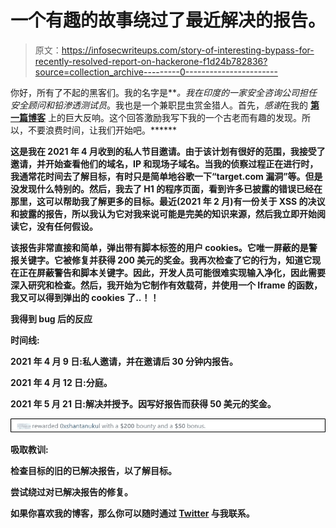 # 一个有趣的故事绕过了最近解决的报告。

> 原文：<https://infosecwriteups.com/story-of-interesting-bypass-for-recently-resolved-report-on-hackerone-f1d24b782836?source=collection_archive---------0----------------------->

你好，所有了不起的黑客们。我的名字是**[](https://twitter.com/0xShantanuKul)****。我在印度的一家安全咨询公司担任*安全顾问*和*铅渗透测试员*。我也是一个兼职昆虫赏金猎人。首先，*感谢*在我的 [**第一篇博客**](https://0xshantanukul.medium.com/cross-site-scripting-xss-in-hidden-parameter-47e41f08424e) 上的巨大反响。这个回答激励我写下我的一个古老而有趣的发现。所以，不要浪费时间，让我们开始吧。******

****这是我在 2021 年 4 月收到的私人节目邀请。由于该计划有很好的范围，我接受了邀请，并开始查看他们的域名，IP 和现场子域名。当我的侦察过程正在进行时，我通常花时间去了解目标，有时只是简单地谷歌一下“target.com 漏洞”等。但是没发现什么特别的。然后，我去了 H1 的程序页面，看到许多已披露的错误已经在那里，这可以帮助我了解更多的目标。最近(2021 年 2 月)有一份关于 XSS 的决议和披露的报告，所以我认为它对我来说可能是完美的知识来源，然后我立即开始阅读它，没有任何假设。****

****该报告非常直接和简单，弹出带有脚本标签的用户 cookies。它唯一屏蔽的是**警报**关键字。它被修复并获得 200 美元的奖金。我再次检查了它的行为，知道它现在正在屏蔽**警告**和**脚本**关键字。因此，开发人员可能很难实现输入净化，因此需要深入研究和检查。然后，我开始为它制作有效载荷，并使用一个 Iframe 的函数，我又可以得到弹出的 cookies 了..！！****

****我得到 bug 后的反应****

****时间线:****

****2021 年 4 月 9 日:私人邀请，并在邀请后 30 分钟内报告。****

****2021 年 4 月 12 日:分庭。****

****2021 年 5 月 21 日:解决并授予。因写好报告而获得 50 美元的奖金。****

****![](img/80b3a900e4b065823d01bd2a9349d4a4.png)****

****吸取教训:****

****检查目标的旧的已解决报告，以了解目标。****

****尝试绕过对已解决报告的修复。****

****如果你喜欢我的博客，那么你可以随时通过 [**Twitter**](https://twitter.com/0xShantanuKul) 与我联系。****